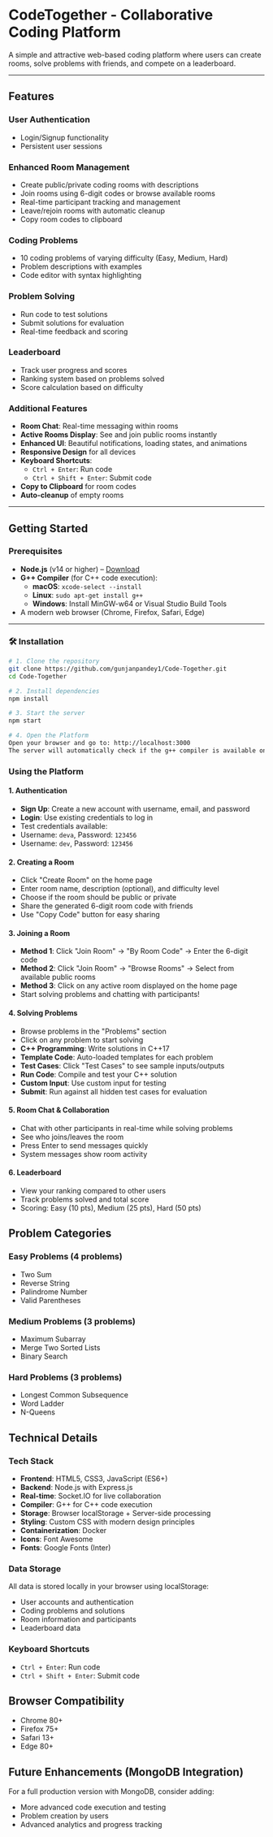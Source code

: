 # CodeTogether - Collaborative Coding Platform

A simple and attractive web-based coding platform where users can create rooms, solve problems with friends, and compete on a leaderboard.

---

##  Features

### User Authentication
- Login/Signup functionality
- Persistent user sessions

### Enhanced Room Management
- Create public/private coding rooms with descriptions
- Join rooms using 6-digit codes or browse available rooms
- Real-time participant tracking and management
- Leave/rejoin rooms with automatic cleanup
- Copy room codes to clipboard

### Coding Problems
- 10 coding problems of varying difficulty (Easy, Medium, Hard)
- Problem descriptions with examples
- Code editor with syntax highlighting

### Problem Solving
- Run code to test solutions
- Submit solutions for evaluation
- Real-time feedback and scoring

### Leaderboard
- Track user progress and scores
- Ranking system based on problems solved
- Score calculation based on difficulty

### Additional Features
- **Room Chat**: Real-time messaging within rooms
- **Active Rooms Display**: See and join public rooms instantly
- **Enhanced UI**: Beautiful notifications, loading states, and animations
- **Responsive Design** for all devices
- **Keyboard Shortcuts**:
  - `Ctrl + Enter`: Run code
  - `Ctrl + Shift + Enter`: Submit code
-  **Copy to Clipboard** for room codes
-  **Auto-cleanup** of empty rooms

---

## Getting Started

###  Prerequisites
- **Node.js** (v14 or higher) – [Download](https://nodejs.org/)
- **G++ Compiler** (for C++ code execution):
  - **macOS**: `xcode-select --install`
  - **Linux**: `sudo apt-get install g++`
  - **Windows**: Install MinGW-w64 or Visual Studio Build Tools
- A modern web browser (Chrome, Firefox, Safari, Edge)
---

### 🛠 Installation

```bash
# 1. Clone the repository
git clone https://github.com/gunjanpandey1/Code-Together.git
cd Code-Together

# 2. Install dependencies
npm install

# 3. Start the server
npm start

# 4. Open the Platform
Open your browser and go to: http://localhost:3000
The server will automatically check if the g++ compiler is available on your system.
```
### Using the Platform

#### 1. **Authentication**
- **Sign Up**: Create a new account with username, email, and password
- **Login**: Use existing credentials to log in
- Test credentials available:
 - Username: `deva`, Password: `123456`
 - Username: `dev`, Password: `123456`

#### 2. **Creating a Room**
- Click "Create Room" on the home page
- Enter room name, description (optional), and difficulty level
- Choose if the room should be public or private
- Share the generated 6-digit room code with friends
- Use "Copy Code" button for easy sharing

#### 3. **Joining a Room**
- **Method 1**: Click "Join Room" → "By Room Code" → Enter the 6-digit code
- **Method 2**: Click "Join Room" → "Browse Rooms" → Select from available public rooms
- **Method 3**: Click on any active room displayed on the home page
- Start solving problems and chatting with participants!

#### 4. **Solving Problems**
- Browse problems in the "Problems" section
- Click on any problem to start solving
- **C++ Programming**: Write solutions in C++17
- **Template Code**: Auto-loaded templates for each problem
- **Test Cases**: Click "Test Cases" to see sample inputs/outputs
- **Run Code**: Compile and test your C++ solution
- **Custom Input**: Use custom input for testing
- **Submit**: Run against all hidden test cases for evaluation

#### 5. **Room Chat & Collaboration**
- Chat with other participants in real-time while solving problems
- See who joins/leaves the room
- Press Enter to send messages quickly
- System messages show room activity

#### 6. **Leaderboard**
- View your ranking compared to other users
- Track problems solved and total score
- Scoring: Easy (10 pts), Medium (25 pts), Hard (50 pts)

## Problem Categories

### Easy Problems (4 problems)
- Two Sum
- Reverse String
- Palindrome Number
- Valid Parentheses

### Medium Problems (3 problems)
- Maximum Subarray
- Merge Two Sorted Lists
- Binary Search

### Hard Problems (3 problems)
- Longest Common Subsequence
- Word Ladder
- N-Queens

## Technical Details

### Tech Stack
- **Frontend**: HTML5, CSS3, JavaScript (ES6+)
- **Backend**: Node.js with Express.js
- **Real-time**: Socket.IO for live collaboration
- **Compiler**: G++ for C++ code execution
- **Storage**: Browser localStorage + Server-side processing
- **Styling**: Custom CSS with modern design principles
- **Containerization**: Docker
- **Icons**: Font Awesome
- **Fonts**: Google Fonts (Inter)

### Data Storage
All data is stored locally in your browser using localStorage:
- User accounts and authentication
- Coding problems and solutions
- Room information and participants
- Leaderboard data

### Keyboard Shortcuts
- `Ctrl + Enter`: Run code
- `Ctrl + Shift + Enter`: Submit code

## Browser Compatibility

- Chrome 80+
- Firefox 75+
- Safari 13+
- Edge 80+

## Future Enhancements (MongoDB Integration)

For a full production version with MongoDB, consider adding:
- More advanced code execution and testing
- Problem creation by users
- Advanced analytics and progress tracking

